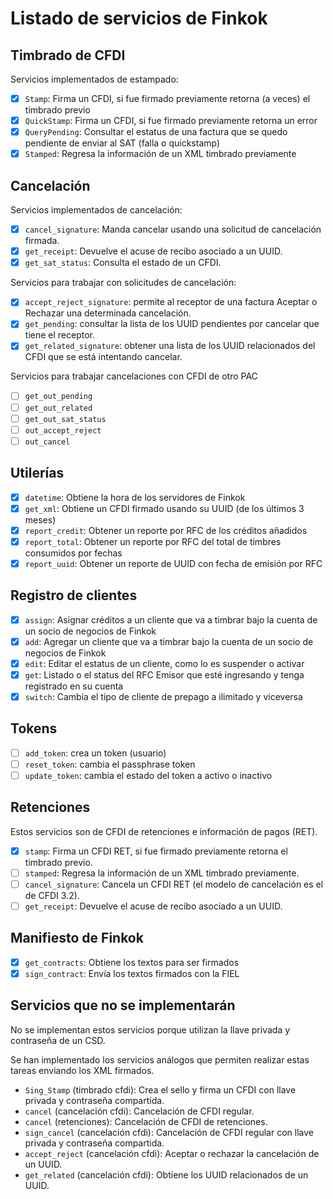 # Listado de servicios de Finkok

## Timbrado de CFDI

Servicios implementados de estampado:

- [X] `Stamp`: Firma un CFDI, si fue firmado previamente retorna (a veces) el timbrado previo
- [X] `QuickStamp`: Firma un CFDI, si fue firmado previamente retorna un error
- [X] `QueryPending`: Consultar el estatus de una factura que se quedo pendiente de enviar al SAT (falla o quickstamp)
- [X] `Stamped`: Regresa la información de un XML timbrado previamente

## Cancelación

Servicios implementados de cancelación:

- [X] `cancel_signature`: Manda cancelar usando una solicitud de cancelación firmada.
- [X] `get_receipt`: Devuelve el acuse de recibo asociado a un UUID.
- [X] `get_sat_status`: Consulta el estado de un CFDI.

Servicios para trabajar con solicitudes de cancelación:

- [X] `accept_reject_signature`: permite al receptor de una factura Aceptar o Rechazar una determinada cancelación.
- [X] `get_pending`: consultar la lista de los UUID pendientes por cancelar que tiene el receptor.
- [X] `get_related_signature`: obtener una lista de los UUID relacionados del CFDI que se está intentando cancelar.

Servicios para trabajar cancelaciones con CFDI de otro PAC

- [ ] `get_out_pending`
- [ ] `get_out_related`
- [ ] `get_out_sat_status`
- [ ] `out_accept_reject`
- [ ] `out_cancel`

## Utilerías

- [X] `datetime`: Obtiene la hora de los servidores de Finkok
- [X] `get_xml`: Obtiene un CFDI firmado usando su UUID (de los últimos 3 meses)
- [X] `report_credit`: Obtener un reporte por RFC de los créditos añadidos
- [X] `report_total`: Obtener un reporte por RFC del total de timbres consumidos por fechas
- [X] `report_uuid`: Obtener un reporte de UUID con fecha de emisión por RFC

## Registro de clientes

- [X] `assign`: Asignar créditos a un cliente que va a timbrar bajo la cuenta de un socio de negocios de Finkok
- [X] `add`: Agregar un cliente que va a timbrar bajo la cuenta de un socio de negocios de Finkok
- [X] `edit`: Editar el estatus de un cliente, como lo es suspender o activar
- [X] `get`: Listado o el status del RFC Emisor que esté ingresando y tenga registrado en su cuenta
- [X] `switch`: Cambia el tipo de cliente de prepago a ilimitado y viceversa

## Tokens

- [ ] `add_token`: crea un token (usuario)
- [ ] `reset_token`: cambia el passphrase token
- [ ] `update_token`: cambia el estado del token a activo o inactivo

## Retenciones

Estos servicios son de CFDI de retenciones e información de pagos (RET).

- [X] `stamp`: Firma un CFDI RET, si fue firmado previamente retorna el timbrado previo.
- [ ] `stamped`: Regresa la información de un XML timbrado previamente.
- [ ] `cancel_signature`: Cancela un CFDI RET (el modelo de cancelación es el de CFDI 3.2).
- [ ] `get_receipt`: Devuelve el acuse de recibo asociado a un UUID.

## Manifiesto de Finkok

- [X] `get_contracts`: Obtiene los textos para ser firmados
- [X] `sign_contract`: Envía los textos firmados con la FIEL

## Servicios que no se implementarán

No se implementan estos servicios porque utilizan la llave privada y contraseña de un CSD.

Se han implementado los servicios análogos que permiten realizar estas tareas enviando los XML firmados.

- `Sing_Stamp` (timbrado cfdi): Crea el sello y firma un CFDI con llave privada y contraseña compartida.
- `cancel` (cancelación cfdi): Cancelación de CFDI regular.
- `cancel` (retenciones): Cancelación de CFDI de retenciones.
- `sign_cancel` (cancelación cfdi): Cancelación de CFDI regular con llave privada y contraseña compartida.
- `accept_reject` (cancelación cfdi): Aceptar o rechazar la cancelación de un UUID.
- `get_related` (cancelación cfdi): Obtiene los UUID relacionados de un UUID.
